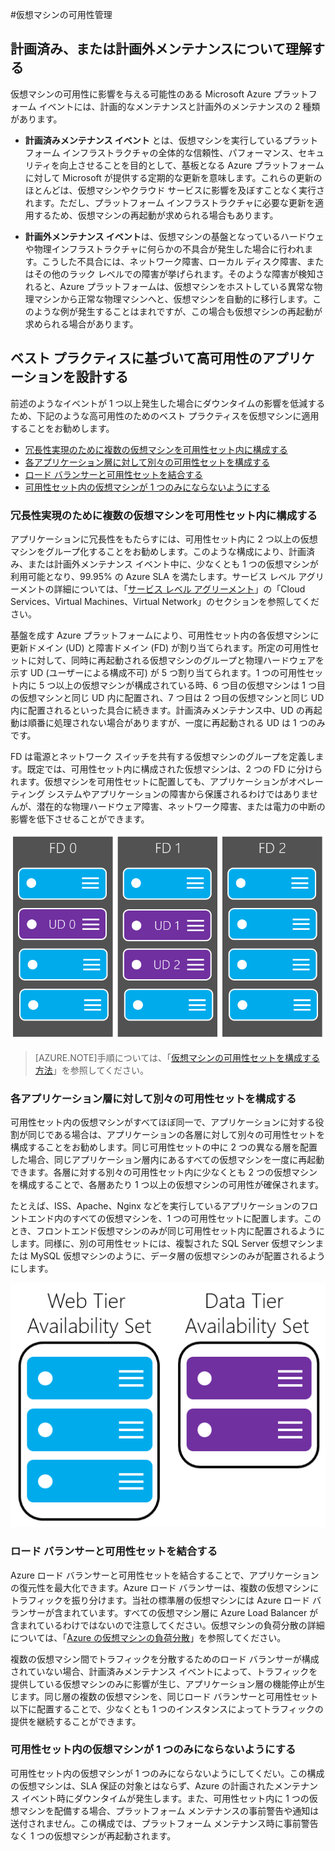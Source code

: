 <properties
	pageTitle="仮想マシンの可用性管理 - Azure"
	description="複数の仮想マシンを使って Azure アプリケーションの高い可用性を確保する方法について説明します。"
	services="virtual-machines"
	documentationCenter=""
	authors="kenazk"
	manager="timlt"
	editor="tysonn"/>

<tags
	ms.service="virtual-machines"
	ms.workload="infrastructure-services"
	ms.tgt_pltfrm="na"
	ms.devlang="na"
	ms.topic="article"
	ms.date="07/23/2015"
	ms.author="kenazk"/>

#仮想マシンの可用性管理

## 計画済み、または計画外メンテナンスについて理解する
仮想マシンの可用性に影響を与える可能性のある Microsoft Azure プラットフォーム イベントには、計画的なメンテナンスと計画外のメンテナンスの 2 種類があります。

- **計画済みメンテナンス イベント** とは、仮想マシンを実行しているプラットフォーム インフラストラクチャの全体的な信頼性、パフォーマンス、セキュリティを向上させることを目的として、基板となる Azure プラットフォームに対して Microsoft が提供する定期的な更新を意味します。これらの更新のほとんどは、仮想マシンやクラウド サービスに影響を及ぼすことなく実行されます。ただし、プラットフォーム インフラストラクチャに必要な更新を適用するため、仮想マシンの再起動が求められる場合もあります。

- **計画外メンテナンス イベント**は、仮想マシンの基盤となっているハードウェや物理インフラストラクチャに何らかの不具合が発生した場合に行われます。こうした不具合には、ネットワーク障害、ローカル ディスク障害、またはその他のラック レベルでの障害が挙げられます。そのような障害が検知されると、Azure プラットフォームは、仮想マシンをホストしている異常な物理マシンから正常な物理マシンへと、仮想マシンを自動的に移行します。このような例が発生することはまれですが、この場合も仮想マシンの再起動が求められる場合があります。

## ベスト プラクティスに基づいて高可用性のアプリケーションを設計する
前述のようなイベントが 1 つ以上発生した場合にダウンタイムの影響を低減するため、下記のような高可用性のためのベスト プラクティスを仮想マシンに適用することをお勧めします。

* [冗長性実現のために複数の仮想マシンを可用性セット内に構成する]
* [各アプリケーション層に対して別々の可用性セットを構成する]
* [ロード バランサーと可用性セットを結合する]
* [可用性セット内の仮想マシンが 1 つのみにならないようにする]

### 冗長性実現のために複数の仮想マシンを可用性セット内に構成する
アプリケーションに冗長性をもたらすには、可用性セット内に 2 つ以上の仮想マシンをグループ化することをお勧めします。このような構成により、計画済み、または計画外メンテナンス イベント中に、少なくとも 1 つの仮想マシンが利用可能となり、99.95% の Azure SLA を満たします。サービス レベル アグリーメントの詳細については、「[サービス レベル アグリーメント](../../../support/legal/sla/)」の「Cloud Services、Virtual Machines、Virtual Network」のセクションを参照してください。

基盤を成す Azure プラットフォームにより、可用性セット内の各仮想マシンに更新ドメイン (UD) と障害ドメイン (FD) が割り当てられます。所定の可用性セットに対して、同時に再起動される仮想マシンのグループと物理ハードウェアを示す UD (ユーザーによる構成不可) が 5 つ割り当てられます。1 つの可用性セット内に 5 つ以上の仮想マシンが構成されている時、6 つ目の仮想マシンは 1 つ目の仮想マシンと同じ UD 内に配置され、7 つ目は 2 つ目の仮想マシンと同じ UD 内に配置されるといった具合に続きます。計画済みメンテナンス中、UD の再起動は順番に処理されない場合がありますが、一度に再起動される UD は 1 つのみです。

FD は電源とネットワーク スイッチを共有する仮想マシンのグループを定義します。既定では、可用性セット内に構成された仮想マシンは、2 つの FD に分けられます。仮想マシンを可用性セットに配置しても、アプリケーションがオペレーティング システムやアプリケーションの障害から保護されるわけではありませんが、潜在的な物理ハードウェア障害、ネットワーク障害、または電力の中断の影響を低下させることができます。

<!--Image reference-->
   ![UD FD 構成](./media/virtual-machines-manage-availability/ud-fd-configuration.png)

>[AZURE.NOTE]手順については、「[仮想マシンの可用性セットを構成する方法][]」を参照してください。

### 各アプリケーション層に対して別々の可用性セットを構成する
可用性セット内の仮想マシンがすべてほぼ同一で、アプリケーションに対する役割が同じである場合は、アプリケーションの各層に対して別々の可用性セットを構成することをお勧めします。同じ可用性セットの中に 2 つの異なる層を配置した場合、同じアプリケーション層内にあるすべての仮想マシンを一度に再起動できます。各層に対する別々の可用性セット内に少なくとも 2 つの仮想マシンを構成することで、各層あたり 1 つ以上の仮想マシンの可用性が確保されます。

たとえば、ISS、Apache、Nginx などを実行しているアプリケーションのフロントエンド内のすべての仮想マシンを、1 つの可用性セットに配置します。このとき、フロントエンド仮想マシンのみが同じ可用性セット内に配置されるようにします。同様に、別の可用性セットには、複製された SQL Server 仮想マシンまたは MySQL 仮想マシンのように、データ層の仮想マシンのみが配置されるようにします。

<!--Image reference-->
   ![アプリケーション層](./media/virtual-machines-manage-availability/application-tiers.png)


### ロード バランサーと可用性セットを結合する
Azure ロード バランサーと可用性セットを結合することで、アプリケーションの復元性を最大化できます。Azure ロード バランサーは、複数の仮想マシンにトラフィックを振り分けます。当社の標準層の仮想マシンには Azure ロード バランサーが含まれています。すべての仮想マシン層に Azure Load Balancer が含まれているわけではないので注意してください。仮想マシンの負荷分散の詳細については、「[Azure の仮想マシンの負荷分散](../load-balance-virtual-machines.md)」を参照してください。

複数の仮想マシン間でトラフィックを分散するためのロード バランサーが構成されていない場合、計画済みメンテナンス イベントによって、トラフィックを提供している仮想マシンのみに影響が生じ、アプリケーション層の機能停止が生じます。同じ層の複数の仮想マシンを、同じロード バランサーと可用性セット以下に配置することで、少なくとも 1 つのインスタンスによってトラフィックの提供を継続することができます。

### 可用性セット内の仮想マシンが 1 つのみにならないようにする
可用性セット内の仮想マシンが 1 つのみにならないようにしてくだい。この構成の仮想マシンは、SLA 保証の対象とはならず、Azure の計画されたメンテナンス イベント時にダウンタイムが発生します。また、可用性セット内に 1 つの仮想マシンを配備する場合、プラットフォーム メンテナンスの事前警告や通知は送付されません。この構成では、プラットフォーム メンテナンス時に事前警告なく 1 つの仮想マシンが再起動されます。

<!-- Link references -->
[冗長性実現のために複数の仮想マシンを可用性セット内に構成する]: #configure-multiple-virtual-machines-in-an-availability-set-for-redundancy
[各アプリケーション層に対して別々の可用性セットを構成する]: #configure-each-application-tier-into-separate-availability-sets
[ロード バランサーと可用性セットを結合する]: #combine-the-load-balancer-with-availability-sets
[可用性セット内の仮想マシンが 1 つのみにならないようにする]: #avoid-single-instance-virtual-machines-in-availability-sets
[仮想マシンの可用性セットを構成する方法]: virtual-machines-how-to-configure-availability.md

<!---HONumber=August15_HO6-->